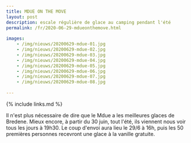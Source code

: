 ```yaml
---
title: MDUE ON THE MOVE
layout: post
description: escale régulière de glace au camping pendant l'été
permalink: /fr/2020-06-29-mdueonthemove.html
    
images: 
    - /img/nieuws/20200629-mdue-01.jpg
    - /img/nieuws/20200629-mdue-02.jpg
    - /img/nieuws/20200629-mdue-03.jpg
    - /img/nieuws/20200629-mdue-04.jpg
    - /img/nieuws/20200629-mdue-05.jpg
    - /img/nieuws/20200629-mdue-06.jpg
    - /img/nieuws/20200629-mdue-07.jpg
    - /img/nieuws/20200629-mdue-08.jpg
    
---
```


{% include links.md %}

Il n'est plus nécessaire de dire que le Mdue a les meilleures glaces de Bredene. Mieux encore, à partir du 30 juin, tout l'été, ils viennent nous voir tous les jours à 19h30.
Le coup d'envoi aura lieu le 29/6 à 16h, puis les 50 premières personnes recevront une glace à la vanille gratuite.





